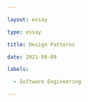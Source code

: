 ```yaml
---

layout: essay

type: essay

title: Design Patterns

date: 2021-09-09

labels:

  - Software Engineering

---
```



